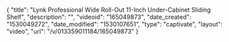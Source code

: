 {
    "title": "Lynk Professional Wide Roll-Out 11-Inch Under-Cabinet Sliding Shelf",
    "description": "",
    "videoid": "165049873",
    "date_created": "1530049272",
    "date_modified": "1530107651",
    "type": "captivate",
    "layout": "video",
    "url": "\/v\/013359011184\/165049873"
}
